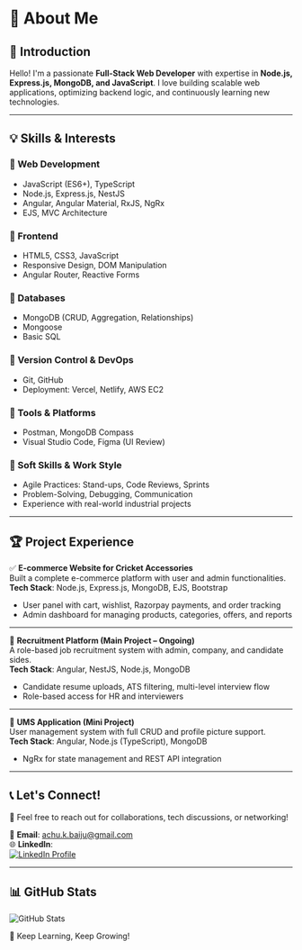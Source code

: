 # 👋 About Me

## 🚀 Introduction
Hello! I'm a passionate **Full-Stack Web Developer** with expertise in **Node.js, Express.js, MongoDB, and JavaScript**. I love building scalable web applications, optimizing backend logic, and continuously learning new technologies.

---

## 💡 Skills & Interests

### 🔹 Web Development
- JavaScript (ES6+), TypeScript
- Node.js, Express.js, NestJS
- Angular, Angular Material, RxJS, NgRx
- EJS, MVC Architecture

### 🔹 Frontend
- HTML5, CSS3, JavaScript
- Responsive Design, DOM Manipulation
- Angular Router, Reactive Forms

### 🔹 Databases
- MongoDB (CRUD, Aggregation, Relationships)
- Mongoose
- Basic SQL

### 🔹 Version Control & DevOps
- Git, GitHub
- Deployment: Vercel, Netlify, AWS EC2

### 🔹 Tools & Platforms
- Postman, MongoDB Compass
- Visual Studio Code, Figma (UI Review)

### 🔹 Soft Skills & Work Style
- Agile Practices: Stand-ups, Code Reviews, Sprints
- Problem-Solving, Debugging, Communication
- Experience with real-world industrial projects

---

## 🏆 Project Experience  

✅ **E-commerce Website for Cricket Accessories**  
Built a complete e-commerce platform with user and admin functionalities.  
**Tech Stack**: Node.js, Express.js, MongoDB, EJS, Bootstrap  
- User panel with cart, wishlist, Razorpay payments, and order tracking  
- Admin dashboard for managing products, categories, offers, and reports

---

🚧 **Recruitment Platform (Main Project – Ongoing)**  
A role-based job recruitment system with admin, company, and candidate sides.  
**Tech Stack**: Angular, NestJS, Node.js, MongoDB  
- Candidate resume uploads, ATS filtering, multi-level interview flow  
- Role-based access for HR and interviewers

---

📘 **UMS Application (Mini Project)**  
User management system with full CRUD and profile picture support.  
**Tech Stack**: Angular, Node.js (TypeScript), MongoDB  
- NgRx for state management and REST API integration


---

## 📞 Let's Connect!  
💬 Feel free to reach out for collaborations, tech discussions, or networking!  

📧 **Email**: [achu.k.baiju@gmail.com](mailto:achu.k.baiju@gmail.com)  
🌐 **LinkedIn**:  
<a href="https://www.linkedin.com/in/achu-baiju-570314313/" target="_blank">
    <img src="https://img.shields.io/badge/LinkedIn-Profile-blue?style=for-the-badge&logo=linkedin" alt="LinkedIn Profile">
</a>

---

## 📊 GitHub Stats   
![GitHub Stats](https://github-readme-stats.vercel.app/api?username=your-github-username&show_icons=true&theme=radical)

🚀 Keep Learning, Keep Growing!  
